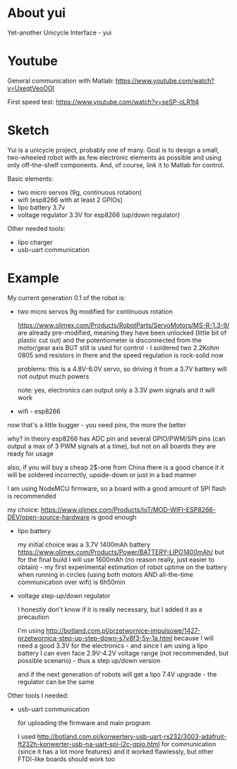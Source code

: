 # About yui
Yet-another Unicycle Interface - yui

# Youtube

General communication with Matlab: <https://www.youtube.com/watch?v=UxeqtVeoOOI>

First speed test: <https://www.youtube.com/watch?v=seSP-oLR1t4>

# Sketch

Yui is a unicycle project, probably one of many. Goal is to design a small, two-wheeled robot with as few electronic elements as possible and using only off-the-shelf components. And, of course, link it to Matlab for control.

Basic elements:
* two micro servos (9g, continuous rotation)
* wifi (esp8266 with at least 2 GPIOs)
* lipo battery 3.7v
* voltage regulator 3.3V for esp8266 (up/down regulator)

Other needed tools:
* lipo charger
* usb-uart communication

# Example

My current generation 0.1 of the robot is:

* two micro servos 9g modified for continuous rotation

  <https://www.olimex.com/Products/RobotParts/ServoMotors/MS-R-1.3-9/> are already pre-modified, meaning they have been unlocked (little bit of plastic cut out) and the potentiometer is disconnected from the motor/gear axis BUT still is used for control -  I soldered two 2.2Kohm 0805 smd resistors in there and the speed regulation is rock-solid now

  problems: this is a 4.8V-6.0V servo, so driving it from a 3.7V battery will not output much powers

  note: yes, electronics can output only a 3.3V pwm signals and it will work

*  wifi - esp8266

  now that's a little bugger - you need pins, the more the better

  why? in theory esp8266 has ADC pin and several GPIO/PWM/SPI pins (can output a max of 3 PWM signals at a time), but not on all boards they are ready for usage

  also, if you will buy a cheap 2$-one from China there is a good chance it it will be soldered incorrectly, upside-down or just in a bad manner

  I am using NodeMCU firmware, so a board with a good amount of SPI flash is recommended

  my choice: <https://www.olimex.com/Products/IoT/MOD-WIFI-ESP8266-DEV/open-source-hardware> is good enough

* lipo battery

  my initial choice was a 3.7V 1400mAh battery <https://www.olimex.com/Products/Power/BATTERY-LIPO1400mAh/> but for the final build I will use 1600mAh (no reason really, just easier to obtain) - my first experimental estimation of robot uptime on the battery when running in circles (using both motors AND all-the-time communication over wifi) is 6h50min

* voltage step-up/down regulator

  I honestly don't know if it is really necessary, but I added it as a precaution

  I'm using <http://botland.com.pl/przetwornice-impulsowe/1427-przetwornica-step-up-step-down-s7v8f3-5v-1a.html> because I will need a good 3.3V for the electronics - and since I am using a lipo battery I can even face 2.9V-4.2V voltage range (not recommended, but possible scenario) - thus a step up/down version

  and if the next generation of robots will get a lipo 7.4V upgrade - the regulator can be the same

Other tools I needed:

* usb-uart communication

  for uploading the firmware and main program

  I used <http://botland.com.pl/konwertery-usb-uart-rs232/3003-adafruit-ft232h-konwerter-usb-na-uart-spi-i2c-gpio.html> for communication (since it has a lot more features) and it worked flawlessly, but other FTDI-like boards should work too

